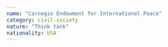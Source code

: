 ```yaml
---
name: "Carnegie Endowment for International Peace"
category: civil-society
nature: "Think tank"
nationality: USA
---
```

    